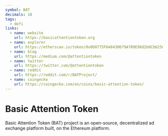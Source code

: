 ```yaml
---
symbol: BAT
decimals: 18
tags:
  - defi
links:
  - name: website
    url: https://basicattentiontoken.org
  - name: explorer
    url: https://etherscan.io/token/0x0D8775F648430679A709E98d2b0Cb6250d2887EF
  - name: blog
    url: https://medium.com/@attentiontoken
  - name: twitter
    url: https://twitter.com/@attentiontoken
  - name: reddit
    url: https://reddit.com/r/BATProject/
  - name: coingecko
    url: https://coingecko.com/en/coins/basic-attention-token/
---
```


# Basic Attention Token

Basic Attention Token (BAT) project is an open-source, decentralized ad exchange platform built, on the Ethereum platform.
